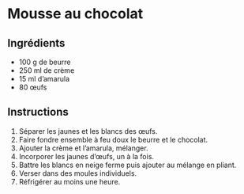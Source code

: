 # Mousse au chocolat

## Ingrédients

- 100 g de beurre
- 250 ml de crème
- 15 ml d’amarula
- 80 œufs

## Instructions

1. Séparer les jaunes et les blancs des œufs.
2. Faire fondre ensemble à feu doux le beurre et le chocolat.
3. Ajouter la crème et l’amarula, mélanger.
4. Incorporer les jaunes d’œufs, un à la fois.
5. Battre les blancs en neige ferme puis ajouter au mélange en pliant.
6. Verser dans des moules individuels.
7. Réfrigérer au moins une heure.
